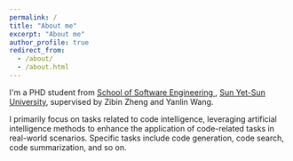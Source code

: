 ```yaml
---
permalink: /
title: "About me"
excerpt: "About me"
author_profile: true
redirect_from: 
  - /about/
  - /about.html
---
```


I'm a PHD student from [School of Software Engineering ](https://sse.sysu.edu.cn), [Sun Yet-Sun University](https://www.sysu.edu.cn), supervised by Zibin Zheng and Yanlin Wang.

I primarily focus on tasks related to code intelligence, leveraging artificial intelligence methods to enhance the application of code-related tasks in real-world scenarios. Specific tasks include code generation, code search, code summarization, and so on.

